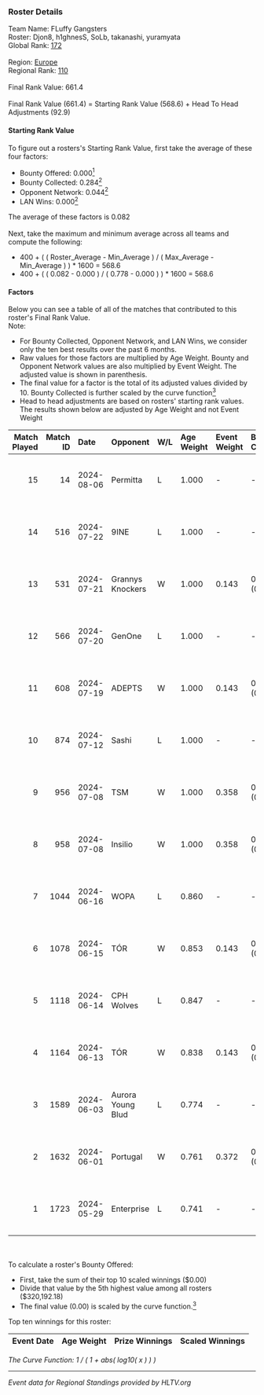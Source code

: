 ### Roster Details<br />
Team Name: FLuffy Gangsters<br />
Roster: Djon8, h1ghnesS, SoLb, takanashi, yuramyata<br />
Global Rank: [172](../standings_global.md)<br />
<br />
Region: [Europe]( ../standings_europe.md)<br />
Regional Rank: [110]( ../standings_europe.md)<br />
<br />
Final Rank Value:  661.4<br />
<br />
Final Rank Value (661.4) = Starting Rank Value (568.6) + Head To Head Adjustments (92.9)<br />

#### Starting Rank Value<br />
To figure out a rosters's Starting Rank Value, first take the average of these four factors:<br />
- Bounty Offered: 0.000[<sup>1</sup>](#table2)
- Bounty Collected: 0.284[<sup>2</sup>](#table1)
- Opponent Network: 0.044[<sup>2</sup>](#table1)
- LAN Wins: 0.000[<sup>2</sup>](#table1)

The average of these factors is 0.082<br />
<br />
Next, take the maximum and minimum average across all teams and compute the following:<br />
- 400 + ( ( Roster_Average - Min_Average ) / ( Max_Average - Min_Average ) ) * 1600 = 568.6
- 400 + ( ( 0.082 - 0.000 ) / ( 0.778 - 0.000 ) ) * 1600 = 568.6


#### Factors<br />
Below you can see a table of all of the matches that contributed to this roster's Final Rank Value.<br />
Note:<br />

- For Bounty Collected, Opponent Network, and LAN Wins, we consider only the ten best results over the past 6 months.
- Raw values for those factors are multiplied by Age Weight. Bounty and Opponent Network values are also multiplied by Event Weight. The adjusted value is shown in parenthesis.
- The final value for a factor is the total of its adjusted values divided by 10. Bounty Collected is further scaled by the curve function[<sup>3</sup>](#curveFunction)
- Head to head adjustments are based on rosters' starting rank values. The results shown below are adjusted by Age Weight and not Event Weight
<span id="table1"></span><br />


| Match Played | Match ID | Date       | Opponent          | W/L | Age Weight | Event Weight | Bounty Collected | Opponent Network | LAN Wins  | H2H Adj. | Roster                                      |
| -: | -: | :- | :- | :- | :- | :- | :- | :- | :- | -: | :- |
|           15 |       14 | 2024-08-06 | Permitta          | L   | 1.000      | -            | -                | -                | -         |    -4.54 | Djon8, h1ghnesS, SoLb, takanashi, yuramyata |
|           14 |      516 | 2024-07-22 | 9INE              | L   | 1.000      | -            | -                | -                | -         |    -5.09 | Djon8, h1ghnesS, SoLb, takanashi, yuramyata |
|           13 |      531 | 2024-07-21 | Grannys Knockers  | W   | 1.000      | 0.143        | 0.004 (0.001)    | 0.125 (0.018)    | 0 (0.000) |    20.62 | Djon8, h1ghnesS, SoLb, takanashi, yuramyata |
|           12 |      566 | 2024-07-20 | GenOne            | L   | 1.000      | -            | -                | -                | -         |   -21.54 | Djon8, h1ghnesS, SoLb, takanashi, yuramyata |
|           11 |      608 | 2024-07-19 | ADEPTS            | W   | 1.000      | 0.143        | 0.002 (0.000)    | 0.026 (0.004)    | 0 (0.000) |    14.55 | Djon8, h1ghnesS, SoLb, takanashi, yuramyata |
|           10 |      874 | 2024-07-12 | Sashi             | L   | 1.000      | -            | -                | -                | -         |    -1.44 | Djon8, h1ghnesS, SoLb, takanashi, yuramyata |
|            9 |      956 | 2024-07-08 | TSM               | W   | 1.000      | 0.358        | 0.040 (0.014)    | 0.461 (0.165)    | 0 (0.000) |    27.57 | Djon8, h1ghnesS, SoLb, takanashi, yuramyata |
|            8 |      958 | 2024-07-08 | Insilio           | W   | 1.000      | 0.358        | 0.023 (0.008)    | 0.539 (0.193)    | 0 (0.000) |    27.87 | Djon8, h1ghnesS, SoLb, takanashi, yuramyata |
|            7 |     1044 | 2024-06-16 | WOPA              | L   | 0.860      | -            | -                | -                | -         |   -12.83 | Djon8, h1ghnesS, SoLb, takanashi, yuramyata |
|            6 |     1078 | 2024-06-15 | TÓR               | W   | 0.853      | 0.143        | 0.024 (0.003)    | 0.111 (0.014)    | 0 (0.000) |    22.47 | Djon8, h1ghnesS, SoLb, takanashi, yuramyata |
|            5 |     1118 | 2024-06-14 | CPH Wolves        | L   | 0.847      | -            | -                | -                | -         |    -6.46 | Djon8, h1ghnesS, SoLb, takanashi, yuramyata |
|            4 |     1164 | 2024-06-13 | TÓR               | W   | 0.838      | 0.143        | 0.024 (0.003)    | 0.111 (0.013)    | 0 (0.000) |    22.75 | Djon8, h1ghnesS, SoLb, takanashi, yuramyata |
|            3 |     1589 | 2024-06-03 | Aurora Young Blud | L   | 0.774      | -            | -                | -                | -         |    -3.58 | Djon8, h1ghnesS, SoLb, takanashi, yuramyata |
|            2 |     1632 | 2024-06-01 | Portugal          | W   | 0.761      | 0.372        | 0.003 (0.001)    | 0.115 (0.033)    | 0 (0.000) |    15.30 | Djon8, h1ghnesS, SoLb, takanashi, yuramyata |
|            1 |     1723 | 2024-05-29 | Enterprise        | L   | 0.741      | -            | -                | -                | -         |    -2.80 | Djon8, h1ghnesS, SoLb, takanashi, yuramyata |

<br />
<span id="table2"></span><br />
To calculate a roster's Bounty Offered:<br />

- First, take the sum of their top 10 scaled winnings ($0.00)
- Divide that value by the 5th highest value among all rosters ($320,192.18)
- The final value (0.00) is scaled by the curve function.[<sup>3</sup>](#curveFunction)

Top ten winnings for this roster:<br />

| Event Date | Age Weight | Prize Winnings | Scaled Winnings |
| :- | -: | :- | :- |


<span id="curveFunction"></span>_The Curve Function: 1 / ( 1 + abs( log10( x ) ) )_<br />

---
_Event data for Regional Standings provided by HLTV.org_<br />
